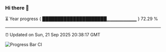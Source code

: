 ### Hi there 👋

⏳ Year progress { █████████████████████▁▁▁▁▁▁▁▁▁ } 72.29 %

---

⏰ Updated on Sun, 21 Sep 2025 20:38:17 GMT

![Progress Bar CI](https://github.com/IshwaranRudhara/GIT-ACTION/workflows/Progress%20Bar%20CI/badge.svg)
